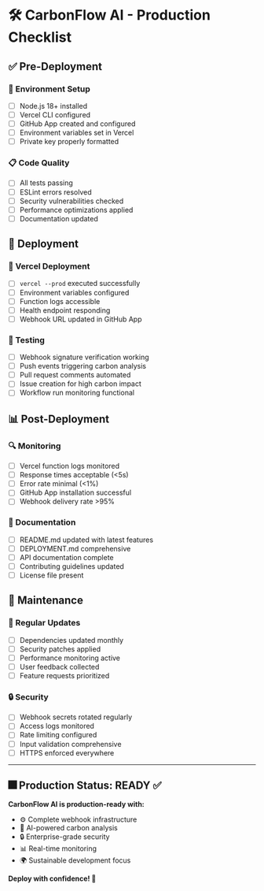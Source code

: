 # 🛠️ CarbonFlow AI - Production Checklist

## ✅ Pre-Deployment

### 🔧 Environment Setup
- [ ] Node.js 18+ installed
- [ ] Vercel CLI configured
- [ ] GitHub App created and configured
- [ ] Environment variables set in Vercel
- [ ] Private key properly formatted

### 📋 Code Quality
- [ ] All tests passing
- [ ] ESLint errors resolved
- [ ] Security vulnerabilities checked
- [ ] Performance optimizations applied
- [ ] Documentation updated

## 🚀 Deployment

### 🎨 Vercel Deployment
- [ ] `vercel --prod` executed successfully
- [ ] Environment variables configured
- [ ] Function logs accessible
- [ ] Health endpoint responding
- [ ] Webhook URL updated in GitHub App

### 🧪 Testing
- [ ] Webhook signature verification working
- [ ] Push events triggering carbon analysis
- [ ] Pull request comments automated
- [ ] Issue creation for high carbon impact
- [ ] Workflow run monitoring functional

## 📊 Post-Deployment

### 🔍 Monitoring
- [ ] Vercel function logs monitored
- [ ] Response times acceptable (<5s)
- [ ] Error rate minimal (<1%)
- [ ] GitHub App installation successful
- [ ] Webhook delivery rate >95%

### 📜 Documentation
- [ ] README.md updated with latest features
- [ ] DEPLOYMENT.md comprehensive
- [ ] API documentation complete
- [ ] Contributing guidelines updated
- [ ] License file present

## 🔄 Maintenance

### 🔄 Regular Updates
- [ ] Dependencies updated monthly
- [ ] Security patches applied
- [ ] Performance monitoring active
- [ ] User feedback collected
- [ ] Feature requests prioritized

### 🔒 Security
- [ ] Webhook secrets rotated regularly
- [ ] Access logs monitored
- [ ] Rate limiting configured
- [ ] Input validation comprehensive
- [ ] HTTPS enforced everywhere

---

## 🎆 Production Status: READY ✅

**CarbonFlow AI is production-ready with:**
- ⚙️ Complete webhook infrastructure
- 🤖 AI-powered carbon analysis
- 🔒 Enterprise-grade security
- 📊 Real-time monitoring
- 🌍 Sustainable development focus

**Deploy with confidence! 🌱**